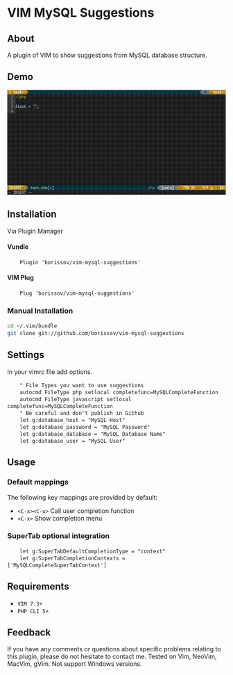 # VIM MySQL Suggestions

## About
A plugin of VIM to show suggestions from MySQL database structure.
## Demo
![alt tag](https://raw.githubusercontent.com/borissov/vim-mysql-suggestions/master/images/preview_1.gif)
## Installation
Via Plugin Manager
#### Vundle
```viml
    Plugin 'borissov/vim-mysql-suggestions'
```
#### VIM Plug 
```viml
    Plug 'borissov/vim-mysql-suggestions'
```
### Manual Installation
```bash
cd ~/.vim/bundle
git clone git://github.com/borissov/vim-mysql-suggestions
```
## Settings
In your vimrc file add options.
```viml
    " File Types you want to use suggestions
    autocmd FileType php setlocal completefunc=MySQLCompleteFunction
    autocmd FileType javascript setlocal completefunc=MySQLCompleteFunction
    " Be careful and don't publish in Github 
    let g:database_host = "MySQL Host"
    let g:database_password = "MySQL Password"
    let g:database_database = "MySQL Database Name"
    let g:database_user = "MySQL User"
```
## Usage
### Default mappings
The following key mappings are provided by default: 
* `<C-x><C-u>` Call user completion function 
* `<C-x>` Show completion menu
### SuperTab optional integration
```viml
    let g:SuperTabDefaultCompletionType = "context"
    let g:SuperTabCompletionContexts = ['MySQLCompleteSuperTabContext']
```

## Requirements
* `VIM 7.3+` 
* `PHP CLI 5+` 
## Feedback 
If you have any comments or questions about specific problems relating to this plugin, please do not hesitate to contact me. Tested on Vim, NeoVim, MacVim, gVim. Not support Windows versions.

